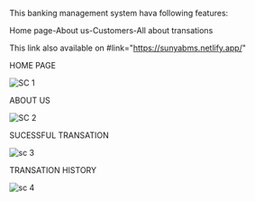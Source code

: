 This banking management system hava following features:

Home page-About us-Customers-All about transations

This link also available on #link="https://sunyabms.netlify.app/"

HOME PAGE

![SC 1](https://user-images.githubusercontent.com/118712976/206638903-fa33d51f-21cb-4dc8-9572-565dcd3d27a7.PNG)

ABOUT US

![SC 2](https://user-images.githubusercontent.com/118712976/206639017-d39b02aa-6b93-466b-aab3-08b81f40b5a6.PNG)

 SUCESSFUL TRANSATION
 
 ![sc 3](https://user-images.githubusercontent.com/118712976/206639268-27d55170-6fd2-4f39-a45b-aba41db3b054.PNG)

TRANSATION HISTORY

![sc 4](https://user-images.githubusercontent.com/118712976/206639408-7908474a-1343-4ec2-a8b3-6fc4d33ad5a0.PNG)
